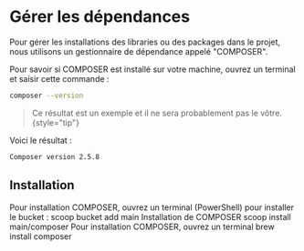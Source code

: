 # Gérer les dépendances

Pour gérer les installations des libraries ou des packages dans le projet, nous utilisons un gestionnaire de dépendance appelé "COMPOSER".

Pour savoir si COMPOSER est installé sur votre machine, ouvrez un terminal et saisir cette commande :

```Bash
composer --version
```
> Ce résultat est un exemple et il ne sera probablement pas le vôtre.
{style="tip"}

Voici le résultat :

````Bash
Composer version 2.5.8 
````

## Installation

<tabs>
    <tab title="WINDOWS">
        Pour installation COMPOSER, ouvrez un terminal (PowerShell) pour installer le bucket :
        <code-block lang="Bash">
        scoop bucket add main
        </code-block>
        Installation de COMPOSER
        <code-block lang="Bash">
        scoop install main/composer
        </code-block>
    </tab>
    <tab title="MAC OS">
        Pour installation COMPOSER, ouvrez un terminal
        <code-block lang="Bash">
        brew install composer
        </code-block>
    </tab>
</tabs>